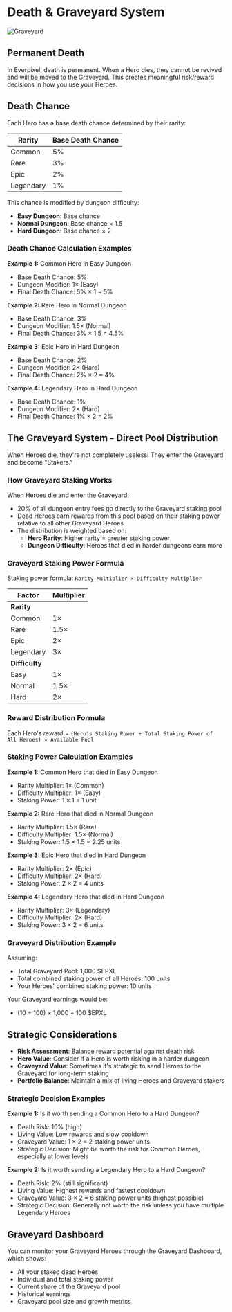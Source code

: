 # Death & Graveyard System

![Graveyard](https://placeholder.com/wp-content/uploads/2018/10/placeholder.png)

## Permanent Death

In Everpixel, death is permanent. When a Hero dies, they cannot be revived and will be moved to the Graveyard. This creates meaningful risk/reward decisions in how you use your Heroes.

## Death Chance

Each Hero has a base death chance determined by their rarity:

| Rarity | Base Death Chance |
|--------|-------------------|
| Common | 5% |
| Rare | 3% |
| Epic | 2% |
| Legendary | 1% |

This chance is modified by dungeon difficulty:
- **Easy Dungeon**: Base chance
- **Normal Dungeon**: Base chance × 1.5
- **Hard Dungeon**: Base chance × 2

### Death Chance Calculation Examples

**Example 1:** Common Hero in Easy Dungeon
- Base Death Chance: 5%
- Dungeon Modifier: 1× (Easy)
- Final Death Chance: 5% × 1 = 5%

**Example 2:** Rare Hero in Normal Dungeon
- Base Death Chance: 3%
- Dungeon Modifier: 1.5× (Normal)
- Final Death Chance: 3% × 1.5 = 4.5%

**Example 3:** Epic Hero in Hard Dungeon
- Base Death Chance: 2%
- Dungeon Modifier: 2× (Hard)
- Final Death Chance: 2% × 2 = 4%

**Example 4:** Legendary Hero in Hard Dungeon
- Base Death Chance: 1%
- Dungeon Modifier: 2× (Hard)
- Final Death Chance: 1% × 2 = 2%

## The Graveyard System - Direct Pool Distribution

When Heroes die, they're not completely useless! They enter the Graveyard and become "Stakers."

### How Graveyard Staking Works

When Heroes die and enter the Graveyard:
- 20% of all dungeon entry fees go directly to the Graveyard staking pool
- Dead Heroes earn rewards from this pool based on their staking power relative to all other Graveyard Heroes
- The distribution is weighted based on:
  - **Hero Rarity**: Higher rarity = greater staking power
  - **Dungeon Difficulty**: Heroes that died in harder dungeons earn more

### Graveyard Staking Power Formula

Staking power formula: `Rarity Multiplier × Difficulty Multiplier`

| Factor | Multiplier |
|--------|------------|
| **Rarity** |  |
| Common | 1× |
| Rare | 1.5× |
| Epic | 2× |
| Legendary | 3× |
| **Difficulty** |  |
| Easy | 1× |
| Normal | 1.5× |
| Hard | 2× |

### Reward Distribution Formula

Each Hero's reward = `(Hero's Staking Power ÷ Total Staking Power of All Heroes) × Available Pool`

### Staking Power Calculation Examples

**Example 1:** Common Hero that died in Easy Dungeon
- Rarity Multiplier: 1× (Common)
- Difficulty Multiplier: 1× (Easy)
- Staking Power: 1 × 1 = 1 unit

**Example 2:** Rare Hero that died in Normal Dungeon
- Rarity Multiplier: 1.5× (Rare)
- Difficulty Multiplier: 1.5× (Normal)
- Staking Power: 1.5 × 1.5 = 2.25 units

**Example 3:** Epic Hero that died in Hard Dungeon
- Rarity Multiplier: 2× (Epic)
- Difficulty Multiplier: 2× (Hard)
- Staking Power: 2 × 2 = 4 units

**Example 4:** Legendary Hero that died in Hard Dungeon
- Rarity Multiplier: 3× (Legendary)
- Difficulty Multiplier: 2× (Hard)
- Staking Power: 3 × 2 = 6 units

### Graveyard Distribution Example

Assuming:
- Total Graveyard Pool: 1,000 $EPXL
- Total combined staking power of all Heroes: 100 units
- Your Heroes' combined staking power: 10 units

Your Graveyard earnings would be:
- (10 ÷ 100) × 1,000 = 100 $EPXL

## Strategic Considerations

- **Risk Assessment**: Balance reward potential against death risk
- **Hero Value**: Consider if a Hero is worth risking in a harder dungeon
- **Graveyard Value**: Sometimes it's strategic to send Heroes to the Graveyard for long-term staking
- **Portfolio Balance**: Maintain a mix of living Heroes and Graveyard stakers

### Strategic Decision Examples

**Example 1:** Is it worth sending a Common Hero to a Hard Dungeon?
- Death Risk: 10% (high)
- Living Value: Low rewards and slow cooldown
- Graveyard Value: 1 × 2 = 2 staking power units
- Strategic Decision: Might be worth the risk for Common Heroes, especially at lower levels

**Example 2:** Is it worth sending a Legendary Hero to a Hard Dungeon?
- Death Risk: 2% (still significant)
- Living Value: Highest rewards and fastest cooldown
- Graveyard Value: 3 × 2 = 6 staking power units (highest possible)
- Strategic Decision: Generally not worth the risk unless you have multiple Legendary Heroes

## Graveyard Dashboard

You can monitor your Graveyard Heroes through the Graveyard Dashboard, which shows:
- All your staked dead Heroes
- Individual and total staking power
- Current share of the Graveyard pool
- Historical earnings
- Graveyard pool size and growth metrics